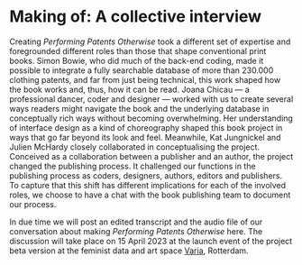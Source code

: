 # Making of: A collective interview

Creating *Performing Patents Otherwise* took a different set of expertise and foregrounded different roles than those that shape conventional print books. Simon Bowie, who did much of the back-end coding, made it possible to integrate a fully searchable database of more than 230.000 clothing patents, and far from just being technical, this work shaped how the book works and, thus, how it can be read. Joana Chicau — a professional dancer, coder and designer — worked with us to create several ways readers might navigate the book and the underlying database in conceptually rich ways without becoming overwhelming. Her understanding of interface design as a kind of choreography shaped this book project in ways that go far beyond its look and feel. Meanwhile, Kat Jungnickel and Julien McHardy closely collaborated in conceptualising the project. Conceived as a collaboration between a publisher and an author, the project changed the publishing process. It challenged our functions in the publishing process as coders, designers, authors, editors and publishers. To capture that this shift has different implications for each of the involved roles, we choose to have a chat with the book publishing team to document our process.

In due time we will post an edited transcript and the audio file of our conversation about making *Performing Patents Otherwise* here. The discussion will take place on 15 April 2023 at the launch event of the project beta version at the feminist data and art space [Varia](https://varia.zone/en/PoP.html), Rotterdam.